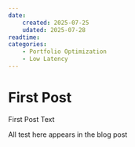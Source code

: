 ```yaml
---
date:
    created: 2025-07-25
    udated: 2025-07-28
readtime: 
categories:
    - Portfolio Optimization
    - Low Latency
--- 
```


# First Post

First Post Text

<!-- more -->

All test here appears in the blog post